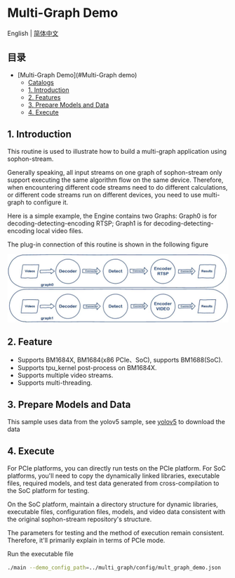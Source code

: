 # Multi-Graph Demo

English | [简体中文](README.md)

## 目录
- [Multi-Graph Demo](#Multi-Graph demo)
  - [Catalogs](#catalogs)
  - [1. Introduction](#1-introduction)
  - [2. Features](#2-features)
  - [3. Prepare Models and Data](#3-prepare-models-and-data)
  - [4. Execute](#4-execute)

## 1. Introduction

This routine is used to illustrate how to build a multi-graph application using sophon-stream.

Generally speaking, all input streams on one graph of sophon-stream only support executing the same algorithm flow on the same device. Therefore, when encountering different code streams need to do different calculations, or different code streams run on different devices, you need to use multi-graph to configure it.

Here is a simple example, the Engine contains two Graphs: Graph0 is for decoding-detecting-encoding RTSP; Graph1 is for decoding-detecting-encoding local video files.

The plug-in connection of this routine is shown in the following figure

![multi_graph](./pics/multi_graph.jpg)

## 2. Feature

* Supports BM1684X, BM1684(x86 PCIe、SoC), supports BM1688(SoC).
* Supports tpu_kernel post-process on BM1684X.
* Supports multiple video streams.
* Supports multi-threading.

## 3. Prepare Models and Data

This sample uses data from the yolov5 sample, see [yolov5](../yolov5/README.md) to download the data

## 4. Execute

For PCIe platforms, you can directly run tests on the PCIe platform. For SoC platforms, you'll need to copy the dynamically linked libraries, executable files, required models, and test data generated from cross-compilation to the SoC platform for testing.

On the SoC platform, maintain a directory structure for dynamic libraries, executable files, configuration files, models, and video data consistent with the original sophon-stream repository's structure.

The parameters for testing and the method of execution remain consistent. Therefore, it'll primarily explain in terms of PCIe mode.

Run the executable file
```bash
./main --demo_config_path=../multi_graph/config/mult_graph_demo.json
```
